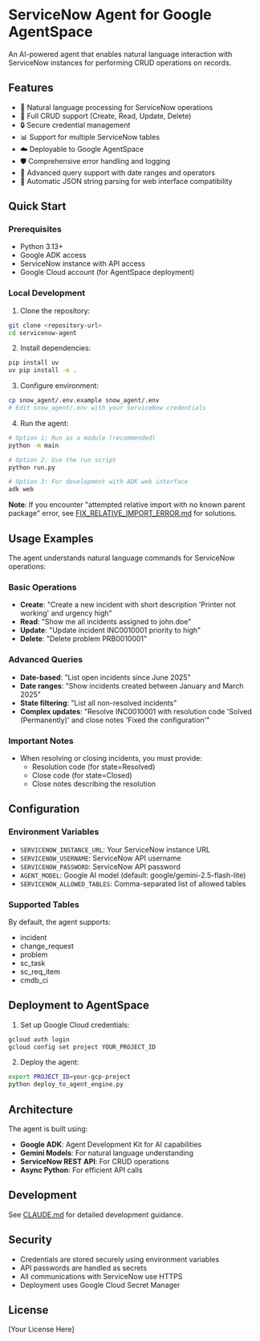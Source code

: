 # ServiceNow Agent for Google AgentSpace

An AI-powered agent that enables natural language interaction with ServiceNow instances for performing CRUD operations on records.

## Features

- 🤖 Natural language processing for ServiceNow operations
- 📝 Full CRUD support (Create, Read, Update, Delete)
- 🔒 Secure credential management
- 📊 Support for multiple ServiceNow tables
- ☁️ Deployable to Google AgentSpace
- 🛡️ Comprehensive error handling and logging
- 📅 Advanced query support with date ranges and operators
- 🔄 Automatic JSON string parsing for web interface compatibility

## Quick Start

### Prerequisites

- Python 3.13+
- Google ADK access
- ServiceNow instance with API access
- Google Cloud account (for AgentSpace deployment)

### Local Development

1. Clone the repository:
```bash
git clone <repository-url>
cd servicenow-agent
```

2. Install dependencies:
```bash
pip install uv
uv pip install -e .
```

3. Configure environment:
```bash
cp snow_agent/.env.example snow_agent/.env
# Edit snow_agent/.env with your ServiceNow credentials
```

4. Run the agent:
```bash
# Option 1: Run as a module (recommended)
python -m main

# Option 2: Use the run script
python run.py

# Option 3: For development with ADK web interface
adk web
```

**Note**: If you encounter "attempted relative import with no known parent package" error, see [FIX_RELATIVE_IMPORT_ERROR.md](FIX_RELATIVE_IMPORT_ERROR.md) for solutions.

## Usage Examples

The agent understands natural language commands for ServiceNow operations:

### Basic Operations
- **Create**: "Create a new incident with short description 'Printer not working' and urgency high"
- **Read**: "Show me all incidents assigned to john.doe"
- **Update**: "Update incident INC0010001 priority to high"
- **Delete**: "Delete problem PRB0010001"

### Advanced Queries
- **Date-based**: "List open incidents since June 2025"
- **Date ranges**: "Show incidents created between January and March 2025"
- **State filtering**: "List all non-resolved incidents"
- **Complex updates**: "Resolve INC0010001 with resolution code 'Solved (Permanently)' and close notes 'Fixed the configuration'"

### Important Notes
- When resolving or closing incidents, you must provide:
  - Resolution code (for state=Resolved)
  - Close code (for state=Closed)
  - Close notes describing the resolution

## Configuration

### Environment Variables

- `SERVICENOW_INSTANCE_URL`: Your ServiceNow instance URL
- `SERVICENOW_USERNAME`: ServiceNow API username
- `SERVICENOW_PASSWORD`: ServiceNow API password
- `AGENT_MODEL`: Google AI model (default: google/gemini-2.5-flash-lite)
- `SERVICENOW_ALLOWED_TABLES`: Comma-separated list of allowed tables

### Supported Tables

By default, the agent supports:
- incident
- change_request
- problem
- sc_task
- sc_req_item
- cmdb_ci

## Deployment to AgentSpace

1. Set up Google Cloud credentials:
```bash
gcloud auth login
gcloud config set project YOUR_PROJECT_ID
```

2. Deploy the agent:
```bash
export PROJECT_ID=your-gcp-project
python deploy_to_agent_engine.py
```

## Architecture

The agent is built using:
- **Google ADK**: Agent Development Kit for AI capabilities
- **Gemini Models**: For natural language understanding
- **ServiceNow REST API**: For CRUD operations
- **Async Python**: For efficient API calls

## Development

See [CLAUDE.md](CLAUDE.md) for detailed development guidance.

## Security

- Credentials are stored securely using environment variables
- API passwords are handled as secrets
- All communications with ServiceNow use HTTPS
- Deployment uses Google Cloud Secret Manager

## License

[Your License Here]
